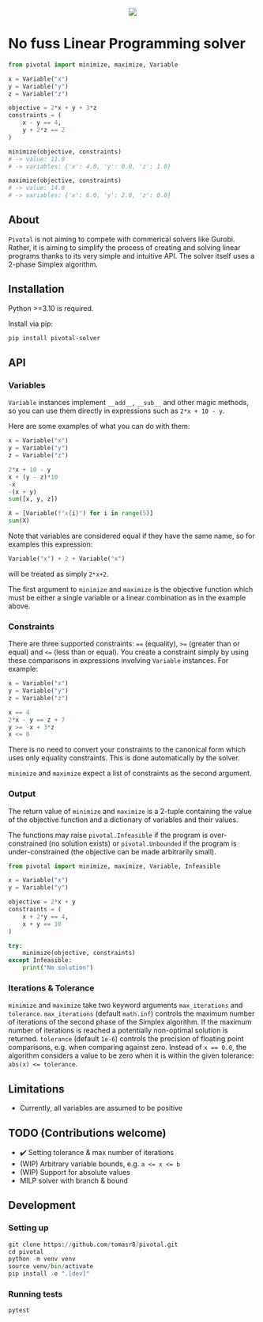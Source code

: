<p align="center">
    <img src="https://raw.githubusercontent.com/tomasr8/pivotal/master/logo.svg">
</p>

# No fuss Linear Programming solver

```python
from pivotal import minimize, maximize, Variable

x = Variable("x")
y = Variable("y")
z = Variable("z")

objective = 2*x + y + 3*z
constraints = (
    x - y == 4,
    y + 2*z == 2
)

minimize(objective, constraints)
# -> value: 11.0
# -> variables: {'x': 4.0, 'y': 0.0, 'z': 1.0}

maximize(objective, constraints)
# -> value: 14.0
# -> variables: {'x': 6.0, 'y': 2.0, 'z': 0.0}
```

## About

`Pivotal` is not aiming to compete with commerical solvers like Gurobi. Rather, it is aiming to simplify the process of creating and solving linear programs thanks to its very simple and intuitive API. The solver itself uses a 2-phase Simplex algorithm.

## Installation

Python >=3.10 is required.

Install via pip:

```bash
pip install pivotal-solver
```

## API

### Variables

`Variable` instances implement `__add__`, `__sub__` and other magic methods, so you can use them directly in expressions such as `2*x + 10 - y`.

Here are some examples of what you can do with them:

```python
x = Variable("x")
y = Variable("y")
z = Variable("z")

2*x + 10 - y
x + (y - z)*10
-x
-(x + y)
sum([x, y, z])

X = [Variable(f"x{i}") for i in range(5)]
sum(X)
```

Note that variables are considered equal if they have the same name, so
for examples this expression:

```python
Variable("x") + 2 + Variable("x")
```

will be treated as simply `2*x+2`.

The first argument to `minimize` and `maximize` is the objective function which must be either a single variable or a linear combination as in the example above.

### Constraints

There are three supported constraints: `==` (equality), `>=` (greater than or equal) and `<=` (less than or equal). You create a constraint simply by using these comparisons in expressions involving `Variable` instances. For example:

```python
x = Variable("x")
y = Variable("y")
z = Variable("z")

x == 4
2*x - y == z + 7
y >= -x + 3*z
x <= 0
```

There is no need to convert your constraints to the canonical form which uses only equality constraints. This is done automatically by the solver.

`minimize` and `maximize` expect a list of constraints as the second argument.

### Output

The return value of `minimize` and `maximize` is a 2-tuple containing the value of the objective function and a dictionary of variables and their values.

The functions may raise `pivotal.Infeasible` if the program is over-constrained (no solution exists) or `pivotal.Unbounded` if the program is under-constrained (the objective can be made arbitrarily small).

```python
from pivotal import minimize, maximize, Variable, Infeasible

x = Variable("x")
y = Variable("y")

objective = 2*x + y
constraints = (
    x + 2*y == 4,
    x + y == 10
)

try:
    minimize(objective, constraints)
except Infeasible:
    print("No solution")
```

### Iterations & Tolerance

`minimize` and `maximize` take two keyword arguments `max_iterations` and `tolerance`. `max_iterations` (default `math.inf`) controls the maximum number of iterations of the second phase of the Simplex algorithm. If the maximum number of iterations is reached a potentially non-optimal solution is returned. `tolerance` (default `1e-6`) controls the precision of floating point comparisons, e.g. when comparing against zero. Instead of `x == 0.0`, the algorithm considers a value to be zero when it is within the given tolerance: `abs(x) <= tolerance`.

## Limitations

- Currently, all variables are assumed to be positive

## TODO (Contributions welcome)

- ✔️ Setting tolerance & max number of iterations
- (WIP) Arbitrary variable bounds, e.g. `a <= x <= b`
- (WIP) Support for absolute values
- MILP solver with branch & bound


## Development

### Setting up

```python
git clone https://github.com/tomasr8/pivotal.git
cd pivotal
python -m venv venv
source venv/bin/activate
pip install -e ".[dev]"
```

### Running tests

```python
pytest
```